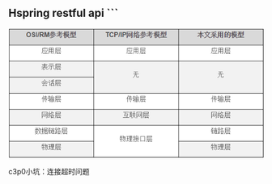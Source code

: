 ## Hspring restful api ```

![几种分层模型比较](https://github.com/Jingle-seven/demos/blob/master/support/article/img/20180303160057.png)   








c3p0小坑：连接超时问题